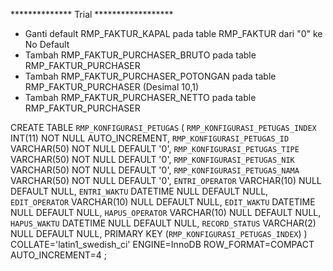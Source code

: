 <!-- * Tabel RMP_REKAP_FC_DETAIL
RMP_MASTER_PERSONAL_ID -> RMP_REKAP_FC_DETAIL_NAMA

* Tabel RMP_REKAP_FC
RMP_REKAP_FC_CABANG -> RMP_MASTER_PERSONAL_ID

* Tabel RMP_FAKTUR
add RMP_FAKTUR_NAMA_SUB Default ""

* Table RMP_FAKTUR_CABANG_DETAIL
RMP_MASTER_PERSONAL_ID -> RMP_FAKTUR_CABANG_DETAIL_NAMA

* Table RMP_MASTER_MATERIAL
KELAPA BULAT -> JAMBUL

* Tabel RMP_REKENING_RELASI
UPDATE RMP_REKENING_RELASI SET RMP_REKENING_RELASI_MATERIAL='JAMBUL' WHERE RMP_REKENING_RELASI_MATERIAL='KELAPA BULAT'

* Tabel RMP_PENYESUAIAN_HARGA_KB
UPDATE RMP_PENYESUAIAN_HARGA_KB SET RMP_PENYESUAIAN_HARGA_KB_JENIS_MATERIAL='JAMBUL' WHERE RMP_PENYESUAIAN_HARGA_KB_JENIS_MATERIAL='KELAPA BULAT' -->


************** Trial ******************

* Ganti default RMP_FAKTUR_KAPAL pada table RMP_FAKTUR dari "0" ke No Default
* Tambah RMP_FAKTUR_PURCHASER_BRUTO pada table RMP_FAKTUR_PURCHASER
* Tambah RMP_FAKTUR_PURCHASER_POTONGAN pada table RMP_FAKTUR_PURCHASER (Desimal 10,1)
* Tambah RMP_FAKTUR_PURCHASER_NETTO pada table RMP_FAKTUR_PURCHASER

CREATE TABLE `RMP_KONFIGURASI_PETUGAS` (
	`RMP_KONFIGURASI_PETUGAS_INDEX` INT(11) NOT NULL AUTO_INCREMENT,
	`RMP_KONFIGURASI_PETUGAS_ID` VARCHAR(50) NOT NULL DEFAULT '0',
	`RMP_KONFIGURASI_PETUGAS_TIPE` VARCHAR(50) NOT NULL DEFAULT '0',
	`RMP_KONFIGURASI_PETUGAS_NIK` VARCHAR(50) NOT NULL DEFAULT '0',
	`RMP_KONFIGURASI_PETUGAS_NAMA` VARCHAR(50) NOT NULL DEFAULT '0',
	`ENTRI_OPERATOR` VARCHAR(10) NULL DEFAULT NULL,
	`ENTRI_WAKTU` DATETIME NULL DEFAULT NULL,
	`EDIT_OPERATOR` VARCHAR(10) NULL DEFAULT NULL,
	`EDIT_WAKTU` DATETIME NULL DEFAULT NULL,
	`HAPUS_OPERATOR` VARCHAR(10) NULL DEFAULT NULL,
	`HAPUS_WAKTU` DATETIME NULL DEFAULT NULL,
	`RECORD_STATUS` VARCHAR(2) NULL DEFAULT NULL,
	PRIMARY KEY (`RMP_KONFIGURASI_PETUGAS_INDEX`)
)
COLLATE='latin1_swedish_ci'
ENGINE=InnoDB
ROW_FORMAT=COMPACT
AUTO_INCREMENT=4
;
